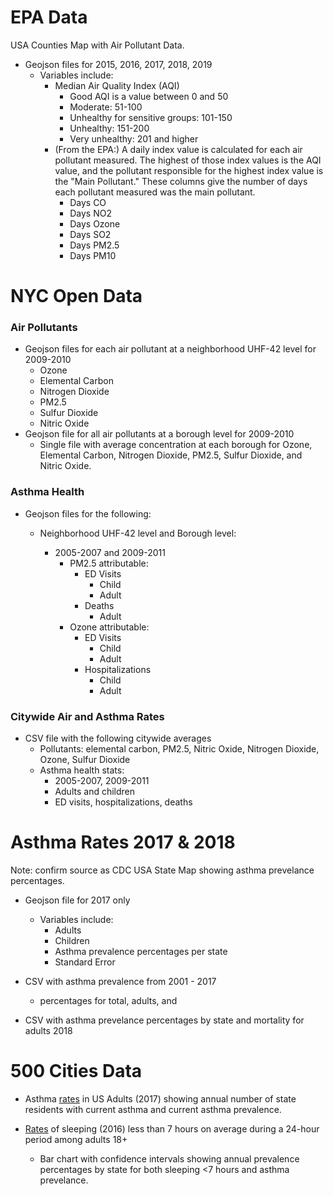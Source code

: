 # EPA Data

USA Counties Map with Air Pollutant Data.

- Geojson files for 2015, 2016, 2017, 2018, 2019
  - Variables include:
    - Median Air Quality Index (AQI)
      - Good AQI is a value between 0 and 50
      - Moderate: 51-100
      - Unhealthy for sensitive groups: 101-150
      - Unhealthy: 151-200
      - Very unhealthy: 201 and higher
    - (From the EPA:) A daily index value is calculated for each air pollutant measured. The highest of those index values is the AQI value, and the pollutant responsible for the highest index value is the "Main Pollutant." These columns give the number of days each pollutant measured was the main pollutant. 
      - Days CO
      - Days NO2
      - Days Ozone
      - Days SO2
      - Days PM2.5
      - Days PM10





# NYC Open Data

### Air Pollutants

- Geojson files for each air pollutant at a neighborhood UHF-42 level for 2009-2010
  - Ozone
  - Elemental Carbon
  - Nitrogen Dioxide
  - PM2.5
  - Sulfur Dioxide
  - Nitric Oxide
- Geojson file for all air pollutants at a borough level for 2009-2010
  - Single file with average concentration at each borough for Ozone, Elemental Carbon, Nitrogen Dioxide, PM2.5, Sulfur Dioxide, and Nitric Oxide.



### Asthma Health

- Geojson files for the following:

  - Neighborhood UHF-42 level and Borough level:

    - 2005-2007 and 2009-2011
      - PM2.5 attributable:
        - ED Visits
          - Child
          - Adult
        - Deaths
          - Adult
      - Ozone attributable:
        - ED Visits
          - Child
          - Adult
        - Hospitalizations
          - Child
          - Adult

    

### Citywide Air and Asthma Rates

- CSV file with the following citywide averages
  - Pollutants: elemental carbon, PM2.5, Nitric Oxide, Nitrogen Dioxide, Ozone, Sulfur Dioxide
  - Asthma health stats:
    - 2005-2007, 2009-2011
    - Adults and children
    - ED visits, hospitalizations, deaths





# Asthma Rates 2017 & 2018

Note: confirm source as CDC
USA State Map showing asthma prevelance percentages.

- Geojson file for 2017 only
  - Variables include:
    - Adults
    - Children
    - Asthma prevalence percentages per state
    - Standard Error
- CSV with asthma prevalence from 2001 - 2017
  - percentages for total, adults, and 
  
- CSV with asthma prevelance percentages by state and mortality for adults 2018





# 500 Cities Data

- Asthma [rates](https://www.cdc.gov/500cities/definitions/health-outcomes.htm#CASTHMA) in US Adults (2017) showing annual number of state residents with current asthma and current asthma prevalence. 

- [Rates](https://www.cdc.gov/500cities/definitions/unhealthy-behaviors.htm#SLEEP) of sleeping (2016) less than 7 hours on average during a 24-hour period among adults 18+

  - Bar chart with confidence intervals showing annual prevalence percentages by state for both sleeping <7 hours and asthma prevelance.

    







